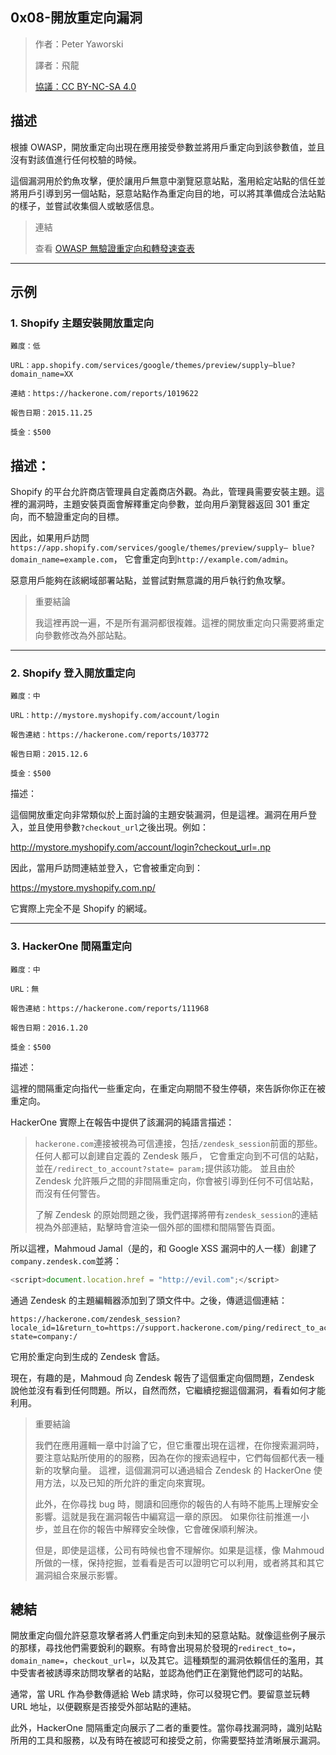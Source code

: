 ## **0x08-開放重定向漏洞**
>作者：Peter Yaworski
>
>譯者：飛龍
>
>[協議：CC BY-NC-SA 4.0](http://creativecommons.org/licenses/by-nc-sa/4.0/)

## **描述**

根據 OWASP，開放重定向出現在應用接受參數並將用戶重定向到該參數值，並且沒有對該值進行任何校驗的時候。
<p>

這個漏洞用於釣魚攻擊，便於讓用戶無意中瀏覽惡意站點，濫用給定站點的信任並將用戶引導到另一個站點，惡意站點作為重定向目的地，可以將其準備成合法站點的樣子，並嘗試收集個人或敏感信息。

>連結
>
>查看 [OWASP 無驗證重定向和轉發速查表](https://www.owasp.org/index.php/Unvalidated_Redirects_and_Forwards_Cheat_Sheet)

---

## **示例**

### **1. Shopify 主題安裝開放重定向**

```
難度：低

URL：app.shopify.com/services/google/themes/preview/supply–blue?domain_name=XX

連結：https://hackerone.com/reports/1019622

報告日期：2015.11.25

獎金：$500

```
## **描述：**

Shopify 的平台允許商店管理員自定義商店外觀。為此，管理員需要安裝主題。這裡的漏洞時，主題安裝頁面會解釋重定向參數，並向用戶瀏覽器返回 301 重定向，而不驗證重定向的目標。

<p>

因此，如果用戶訪問`https://app.shopify.com/services/google/themes/preview/supply– blue?domain_name=example.com`，
它會重定向到`http://example.com/admin`。
<p>
惡意用戶能夠在該網域部署站點，並嘗試對無意識的用戶執行釣魚攻擊。

>重要結論
>
>我這裡再說一遍，不是所有漏洞都很複雜。這裡的開放重定向只需要將重定向參數修改為外部站點。

---

### **2. Shopify 登入開放重定向**

```
難度：中

URL：http://mystore.myshopify.com/account/login

報告連結：https://hackerone.com/reports/103772

報告日期：2015.12.6

獎金：$500
```
描述：

這個開放重定向非常類似於上面討論的主題安裝漏洞，但是這裡。漏洞在用戶登入，並且使用參數`?checkout_url`之後出現。例如：
<p>

http://mystore.myshopify.com/account/login?checkout_url=.np
<p>

因此，當用戶訪問連結並登入，它會被重定向到：
<p>

https://mystore.myshopify.com.np/
<p>
它實際上完全不是 Shopify 的網域。

---

### **3. HackerOne 間隔重定向**

```
難度：中

URL：無

報告連結：https://hackerone.com/reports/111968

報告日期：2016.1.20

獎金：$500
```
描述：

這裡的間隔重定向指代一些重定向，在重定向期間不發生停頓，來告訴你你正在被重定向。
<p>
HackerOne 實際上在報告中提供了該漏洞的純語言描述：
<p>

>`hackerone.com`連接被視為可信連接，包括`/zendesk_session`前面的那些。任何人都可以創建自定義的 Zendesk 賬戶，
>它會重定向到不可信的站點，並在`/redirect_to_account?state= param;`提供該功能。
>並且由於 Zendesk 允許賬戶之間的非間隔重定向，你會被引導到任何不可信站點，而沒有任何警告。
>
>了解 Zendesk 的原始問題之後，我們選擇將帶有`zendesk_session`的連結視為外部連結，點擊時會渲染一個外部的圖標和間隔警告頁面。
>

所以這裡，Mahmoud Jamal（是的，和 Google XSS 漏洞中的人一樣）創建了`company.zendesk.com`並將：
```javascript
<script>document.location.href = "http://evil.com";</script>
```
通過 Zendesk 的主題編輯器添加到了頭文件中。之後，傳遞這個連結：
```
https://hackerone.com/zendesk_session?locale_id=1&return_to=https://support.hackerone.com/ping/redirect_to_account?state=company:/
```

它用於重定向到生成的 Zendesk 會話。

現在，有趣的是，Mahmoud 向 Zendesk 報告了這個重定向個問題，Zendesk 說他並沒有看到任何問題。所以，自然而然，它繼續挖掘這個漏洞，看看如何才能利用。

>重要結論
>
>我們在應用邏輯一章中討論了它，但它重覆出現在這裡，在你搜索漏洞時，要注意站點所使用的的服務，因為在你的搜索過程中，它們每個都代表一種新的攻擊向量。
>這裡，這個漏洞可以通過組合 Zendesk 的 HackerOne 使用方法，以及已知的所允許的重定向來實現。
>
>此外，在你尋找 bug 時，閱讀和回應你的報告的人有時不能馬上理解安全影響。這就是我在漏洞報告中編寫這一章的原因。
>如果你往前推進一小步，並且在你的報告中解釋安全映像，它會確保順利解決。
>
>但是，即使是這樣，公司有時候也會不理解你。如果是這樣，像 Mahmoud 所做的一樣，保持挖掘，並看看是否可以證明它可以利用，或者將其和其它漏洞組合來展示影響。

## **總結**
開放重定向個允許惡意攻擊者將人們重定向到未知的惡意站點。就像這些例子展示的那樣，尋找他們需要銳利的觀察。有時會出現易於發現的`redirect_to=`，`domain_name=`，`checkout_url=`，以及其它。這種類型的漏洞依賴信任的濫用，其中受害者被誘導來訪問攻擊者的站點，並認為他們正在瀏覽他們認可的站點。
<p>

通常，當 URL 作為參數傳遞給 Web 請求時，你可以發現它們。要留意並玩轉 URL 地址，以便觀察是否接受外部站點的連結。
<p>

此外，HackerOne 間隔重定向展示了二者的重要性。當你尋找漏洞時，識別站點所用的工具和服務，以及有時在被認可和接受之前，你需要堅持並清晰展示漏洞。